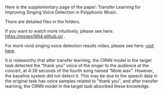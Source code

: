Here is the supplementary page of the paper: Transfer Learning for Improving Singing Voice Detection in Polyphonic Music.


There are detailed files in the folders.


If you want to watch more intuitively, please see here: https://moses1994.github.io/ .


For more vivid singing voice detection results video, please see here: <a href="https://moses1994.github.io/#part4" target="https://moses1994.github.io/#part4">visit here</a>.


It is noteworthy that after transfer learning, the CRNN model in the target task detected the “thank you” voice of the singer to the audience at the concert, at 4:39 seconds of the fourth song named “Mote.wav”. However, the baseline system did not detect it. This may be due to the speech data in the original task has voice samples related to "thank you", and after transfer learning, the CRNN model in the target task absorbed these knowledge.
